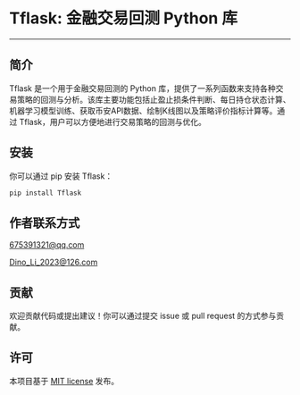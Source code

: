 # Tflask: 金融交易回测 Python 库

---

## 简介

Tflask 是一个用于金融交易回测的 Python 库，提供了一系列函数来支持各种交易策略的回测与分析。该库主要功能包括止盈止损条件判断、每日持仓状态计算、机器学习模型训练、获取币安API数据、绘制K线图以及策略评价指标计算等。通过 Tflask，用户可以方便地进行交易策略的回测与优化。

## 安装

你可以通过 pip 安装 Tflask：

```bash
pip install Tflask
```

## 作者联系方式

675391321@qq.com

Dino_Li_2023@126.com

## 贡献

欢迎贡献代码或提出建议！你可以通过提交 issue 或 pull request 的方式参与贡献。

## 许可

本项目基于 [MIT license](LICENSE) 发布。
